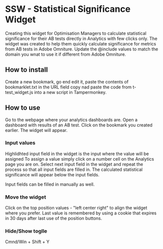 # SSW - Statistical Significance Widget
Creating this widget for Optimisation Managers to calculate statistical significance for their AB tests directly in Analytics with few clicks only.
The widget was created to help them quickly calculate significance for metrics from AB tests in Adobe Omniture.
Update the @include values to match the domain you wnat to use it if different from Adobe Omniture.

## How to install
Create a new bookmark, go end edit it, paste the contents of bookmarklet.txt in the URL field
copy nad paste the code from t-test_widget.js into a new script in Tampermonkey.

## How to use
Go to the webpage where your analytics dashboards are. Open a dashboard with results of an AB test.
Click on the bookmark you created earlier.
The widget will appear.

### Input values
Highlidhted input field in the widget is the input where the value will be assigned
To assign a value simply click on a number cell on the Analytics page you are on.
Select next input field in the widget and repeat the process so that all input fields are filled in.
The calculated statistical significance will appear below the input fields.

Input fields can be filled in manually as well.

### Move the widget 
Click on the top position values - "left center right" to align the widget where you prefer.
Last value is remembered by using a cookie that expires in 30 days after last use of the position buttons.

### Hide/Show toglle
Cmnd/Win + Shift + Y
